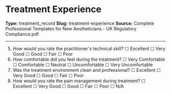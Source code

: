 # Treatment Experience

**Type:** treatment_record
**Slug:** treatment-experience
**Source:** Complete Professional Templates for New Aestheticians - UK Regulatory Compliance.pdf

---

5. How would you rate the practitioner's technical skill? ☐ Excellent ☐ Very Good ☐ Good ☐ Fair ☐
Poor
6. How comfortable did you feel during the treatment? ☐ Very Comfortable ☐ Comfortable ☐
Neutral ☐ Uncomfortable ☐ Very Uncomfortable
7. Was the treatment environment clean and professional? ☐ Excellent ☐ Very Good ☐ Good ☐ Fair
☐ Poor
8. How would you rate the pain management during treatment? ☐ Excellent ☐ Very Good ☐ Good ☐
Fair ☐ Poor ☐ N/A